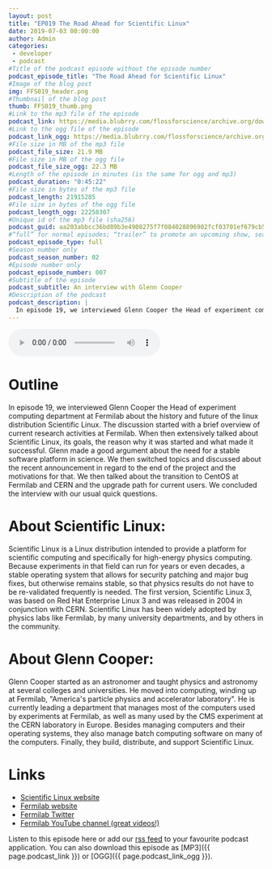 ```yaml
---
layout: post
title: "EP019 The Road Ahead for Scientific Linux"
date: 2019-07-03 00:00:00
author: Admin
categories: 
 - developer
 - podcast
#Title of the podcast episode without the episode number
podcast_episode_title: "The Road Ahead for Scientific Linux"
#Image of the blog post
img: FFS019_header.png
#Thumbnail of the blog post
thumb: FFS019_thumb.png
#Link to the mp3 file of the episode
podcast_link: https://media.blubrry.com/flossforscience/archive.org/download/FFS_EP019_GlennCooperScientificLinux/FLOSSforscience_EP019_Glenn_Cooper_Scientific_Linux.mp3
#Link to the ogg file of the episode
podcast_link_ogg: https://media.blubrry.com/flossforscience/archive.org/download/FFS_EP019_GlennCooperScientificLinux/FLOSSforscience_EP019_Glenn_Cooper_Scientific_Linux.ogg
#File size in MB of the mp3 file
podcast_file_size: 21.9 MB
#File size in MB of the ogg file
podcast_file_size_ogg: 22.3 MB
#Length of the episode in minutes (is the same for ogg and mp3)
podcast_duration: "0:45:22"
#File size in bytes of the mp3 file
podcast_length: 21915285
#File size in bytes of the ogg file
podcast_length_ogg: 22258307
#Unique id of the mp3 file (sha256)
podcast_guid: aa203abbcc36bd89b3e4908275f7f084028896902fcf03701ef679cb5f588de4
#“full” for normal episodes; “trailer” to promote an upcoming show, season, or episode; or “bonus” for extra content related to a show, season, or episode.
podcast_episode_type: full
#Season number only
podcast_season_number: 02
#Episode number only
podcast_episode_number: 007
#Subtitle of the episode 
podcast_subtitle: An interview with Glenn Cooper
#Description of the podcast
podcast_description: |
  In episode 19, we interviewed Glenn Cooper the Head of experiment computing department at Fermilab about the history and future of the linux distribution Scientific Linux. The discussion started with a brief overview of current research activities at Fermilab. When then extensively talked about Scientific Linux, its goals, the reason why it was started and what made it successful. Glenn made a good argument about the need for a stable software platform in science. We then switched topics and discussed about the recent announcement in regard to the end of the project and the motivations for that. We then talked about the transition to CentOS at Fermilab and CERN and the upgrade path for current users. We concluded the interview with our usual quick questions. 
---
```


<audio controls>
  <source src="{{ page.podcast_link_ogg }}" type="audio/ogg">
  <source src="{{ page.podcast_link }}" type="audio/mpeg">
Your browser does not support the audio element.
</audio>

# Outline

In episode 19, we interviewed Glenn Cooper the Head of experiment computing department at Fermilab about the history and future of the linux distribution Scientific Linux. The discussion started with a brief overview of current research activities at Fermilab. When then extensively talked about Scientific Linux, its goals, the reason why it was started and what made it successful. Glenn made a good argument about the need for a stable software platform in science. We then switched topics and discussed about the recent announcement in regard to the end of the project and the motivations for that. We then talked about the transition to CentOS at Fermilab and CERN and the upgrade path for current users. We concluded the interview with our usual quick questions. 

# About Scientific Linux:

Scientific Linux is a Linux distribution intended to provide a platform for scientific computing and specifically for high-energy physics computing.  Because experiments in that field can run for years or even decades, a stable operating system that allows for security patching and major bug fixes, but otherwise remains stable, so that physics results do not have to be re-validated frequently is needed.  The first version, Scientific Linux 3, was based on Red Hat Enterprise Linux 3 and was released in 2004 in conjunction with CERN.  Scientific Linux has been widely adopted by physics labs like Fermilab, by many university departments, and by others in the community.

# About Glenn Cooper: 

Glenn Cooper started as an astronomer and taught physics and astronomy at several colleges and universities.  He moved into computing, winding up at Fermilab, "America's particle physics and accelerator laboratory". He is currently leading a department that manages most of the computers used by experiments at Fermilab, as well as many used by the CMS experiment at the CERN 
laboratory in Europe.  Besides managing computers and their operating systems, they also manage batch computing software on many of the computers. Finally, they build, distribute, and support Scientific Linux.

# Links
* [Scientific Linux website](http://scientificlinux.org/)
* [Fermilab website](https://www.fnal.gov/)
* [Fermilab Twitter](https://www.twitter.com/fermilab)
* [Fermilab YouTube channel (great videos!)](https://www.youtube.com/user/fermilab)

Listen to this episode here or add our [rss feed](https://flossforscience.com/feed.xml) to your favourite podcast application. 
You can also download this episode as [MP3]({{ page.podcast_link }}) or [OGG]({{ page.podcast_link_ogg }}). 

